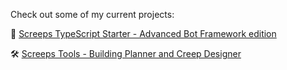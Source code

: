 Check out some of my current projects:

:rocket: [Screeps TypeScript Starter - Advanced Bot Framework edition](https://github.com/admon84/screeps-typescript-starter)

:hammer_and_wrench: [Screeps Tools - Building Planner and Creep Designer](https://screeps.admon.dev)
